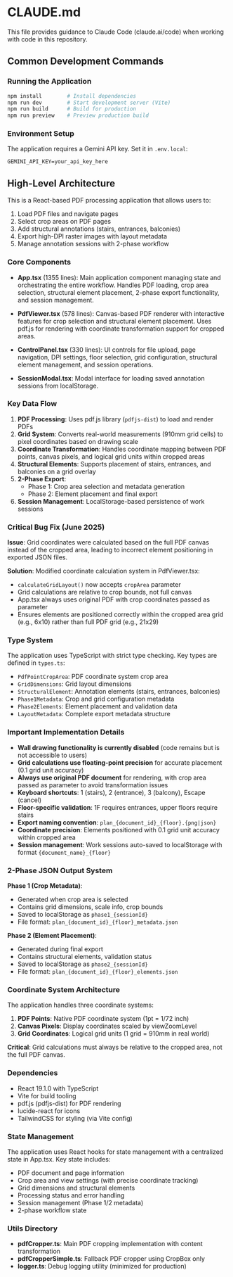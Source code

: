 # CLAUDE.md

This file provides guidance to Claude Code (claude.ai/code) when working with code in this repository.

## Common Development Commands

### Running the Application
```bash
npm install        # Install dependencies
npm run dev        # Start development server (Vite)
npm run build      # Build for production
npm run preview    # Preview production build
```

### Environment Setup
The application requires a Gemini API key. Set it in `.env.local`:
```
GEMINI_API_KEY=your_api_key_here
```

## High-Level Architecture

This is a React-based PDF processing application that allows users to:
1. Load PDF files and navigate pages
2. Select crop areas on PDF pages
3. Add structural annotations (stairs, entrances, balconies)
4. Export high-DPI raster images with layout metadata
5. Manage annotation sessions with 2-phase workflow

### Core Components

- **App.tsx** (1355 lines): Main application component managing state and orchestrating the entire workflow. Handles PDF loading, crop area selection, structural element placement, 2-phase export functionality, and session management.

- **PdfViewer.tsx** (578 lines): Canvas-based PDF renderer with interactive features for crop selection and structural element placement. Uses pdf.js for rendering with coordinate transformation support for cropped areas.

- **ControlPanel.tsx** (330 lines): UI controls for file upload, page navigation, DPI settings, floor selection, grid configuration, structural element management, and session operations.

- **SessionModal.tsx**: Modal interface for loading saved annotation sessions from localStorage.

### Key Data Flow

1. **PDF Processing**: Uses pdf.js library (`pdfjs-dist`) to load and render PDFs
2. **Grid System**: Converts real-world measurements (910mm grid cells) to pixel coordinates based on drawing scale
3. **Coordinate Transformation**: Handles coordinate mapping between PDF points, canvas pixels, and logical grid units within cropped areas
4. **Structural Elements**: Supports placement of stairs, entrances, and balconies on a grid overlay
5. **2-Phase Export**: 
   - Phase 1: Crop area selection and metadata generation
   - Phase 2: Element placement and final export
6. **Session Management**: LocalStorage-based persistence of work sessions

### Critical Bug Fix (June 2025)

**Issue**: Grid coordinates were calculated based on the full PDF canvas instead of the cropped area, leading to incorrect element positioning in exported JSON files.

**Solution**: Modified coordinate calculation system in PdfViewer.tsx:
- `calculateGridLayout()` now accepts `cropArea` parameter
- Grid calculations are relative to crop bounds, not full canvas
- App.tsx always uses original PDF with crop coordinates passed as parameter
- Ensures elements are positioned correctly within the cropped area grid (e.g., 6x10) rather than full PDF grid (e.g., 21x29)

### Type System

The application uses TypeScript with strict type checking. Key types are defined in `types.ts`:
- `PdfPointCropArea`: PDF coordinate system crop area
- `GridDimensions`: Grid layout dimensions
- `StructuralElement`: Annotation elements (stairs, entrances, balconies)
- `Phase1Metadata`: Crop and grid configuration metadata
- `Phase2Elements`: Element placement and validation data
- `LayoutMetadata`: Complete export metadata structure

### Important Implementation Details

- **Wall drawing functionality is currently disabled** (code remains but is not accessible to users)
- **Grid calculations use floating-point precision** for accurate placement (0.1 grid unit accuracy)
- **Always use original PDF document** for rendering, with crop area passed as parameter to avoid transformation issues
- **Keyboard shortcuts**: 1 (stairs), 2 (entrance), 3 (balcony), Escape (cancel)
- **Floor-specific validation**: 1F requires entrances, upper floors require stairs
- **Export naming convention**: `plan_{document_id}_{floor}.{png|json}`
- **Coordinate precision**: Elements positioned with 0.1 grid unit accuracy within cropped area
- **Session management**: Work sessions auto-saved to localStorage with format `{document_name}_{floor}`

### 2-Phase JSON Output System

**Phase 1 (Crop Metadata)**:
- Generated when crop area is selected
- Contains grid dimensions, scale info, crop bounds
- Saved to localStorage as `phase1_{sessionId}`
- File format: `plan_{document_id}_{floor}_metadata.json`

**Phase 2 (Element Placement)**:
- Generated during final export
- Contains structural elements, validation status
- Saved to localStorage as `phase2_{sessionId}`
- File format: `plan_{document_id}_{floor}_elements.json`

### Coordinate System Architecture

The application handles three coordinate systems:

1. **PDF Points**: Native PDF coordinate system (1pt = 1/72 inch)
2. **Canvas Pixels**: Display coordinates scaled by viewZoomLevel
3. **Grid Coordinates**: Logical grid units (1 grid = 910mm in real world)

**Critical**: Grid calculations must always be relative to the cropped area, not the full PDF canvas.

### Dependencies

- React 19.1.0 with TypeScript
- Vite for build tooling
- pdf.js (pdfjs-dist) for PDF rendering
- lucide-react for icons
- TailwindCSS for styling (via Vite config)

### State Management

The application uses React hooks for state management with a centralized state in App.tsx. Key state includes:
- PDF document and page information
- Crop area and view settings (with precise coordinate tracking)
- Grid dimensions and structural elements
- Processing status and error handling
- Session management (Phase 1/2 metadata)
- 2-phase workflow state

### Utils Directory

- **pdfCropper.ts**: Main PDF cropping implementation with content transformation
- **pdfCropperSimple.ts**: Fallback PDF cropper using CropBox only
- **logger.ts**: Debug logging utility (minimized for production)